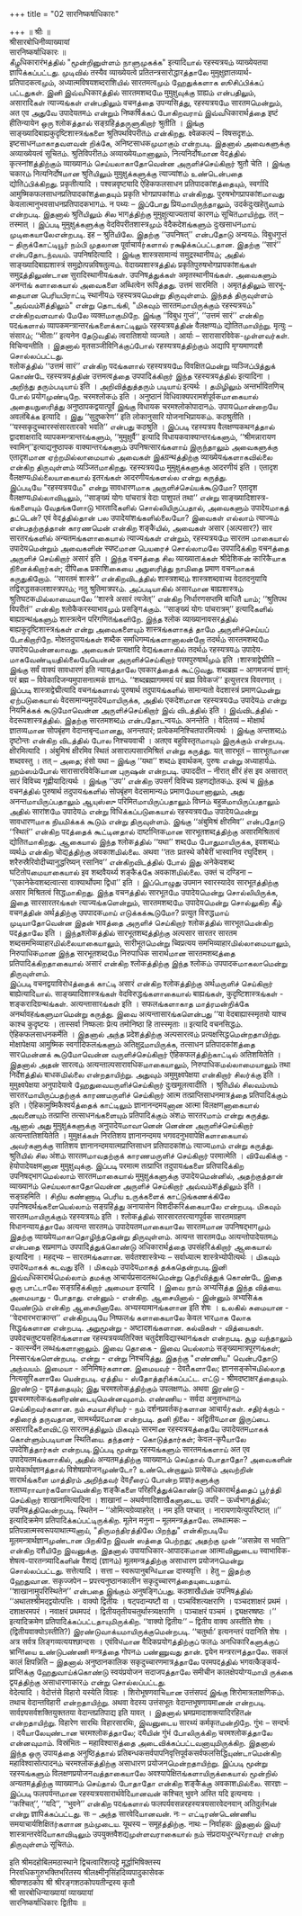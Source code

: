 +++
title = "02 सारनिष्कर्षाधिकारः"

+++
॥ श्रीः ॥  
श्रीसारबोधिनीव्याख्यायां  
सारनिष्कर्षाधिकारः ॥  
கீழधिकारारंभத்தில் "மூன்றினுள்ளம் நாளுமுகக்க" इत्यादिயால் रहस्यत्रयம் व्याख्येयतया ज्ञापिக்கப்பட்டது. முடிவில் तस्यैव व्याख्येयत्वे प्रतितन्त्रसारोद्धारத்தாலே मुमुक्षुज्ञातव्यार्थ-प्रतिपादकत्वமும், अध्यात्मविषयशब्दराशिயில் सारतमत्वமும் ஹேதுக்களாக ஸூசிப்பிக்கப் பட்டதுகள். இனி இவ்வधिकारத்தில் सारतमशब्दமே मुमुक्षुவுக்கு ग्राह्यம் என்பதிலும், असारादिகள் त्याज्यங்கள் என்பதிலும் वचनத்தை उपन्यसिத்து, रहस्यत्रयமே सारतमமென்றும், अत एव அதுவே उपादेयतमம் என்றும் निष्कर्षिக்கப் போகிறவராய் இவ்வधिकारार्थத்தை इष्टं हीतिन्यायेन ஒரு श्लोकத்தால் सङ्ग्रहिத்தருளுகிறார் श्रुतीति । இங்கு साङ्ख्यादिबाह्यकुदृष्टिशास्त्रங்களை श्रुतिपथविपरीतம் என்கிறது. क्ष्वेळकल्पं – विषसदृशம். इष्टसाधनமாகாதவளவன் றிக்கே, अनिष्टसाधकமுமாகும் என்றபடி. இதனால் அவைகளுக்கு अव्याख्येयत्वं सूचितம். श्रुतिविपरीतம் अव्याख्येयமானாலும், नित्यनिर्दोषமான वेदத்தில் कृत्स्नांशத்திற்கும் व्याख्यानம் செய்யலாகாதோவென்ன அருளிச்செய்கிறார் श्रुतौ चेति । இங்கு चकारம் नित्यनिर्दोषமான श्रुतिயிலும் मुमुक्षुக்களுக்கு त्याज्यांशம் உண்டென்பதை द्योतिப்பிக்கிறது. प्रकृतीत्यादि । पश्वन्नवृष्ट्यादि ऐहिकफलसाधन प्रतिपादकांशத்தையும், स्वर्गादि आमुष्मिकफलसाधनप्रतिपादकांशத்தையும் प्रकृति भोगप्रापकांशம் என்கிறது. पुरुषभोगप्रापकांशமாவது केवलात्मानुभवसाधनप्रतिपादकभागம். न पथ्यः – இப்போது प्रियமாயிருந்தாலும், उदर्कदुःखहेतुவாம் என்றபடி. இதனால் श्रुतिயிலும் சில भागத்திற்கு मुमुक्षुत्याज्यतायां कारणம் सूचितமாயிற்று. तत् – तस्मात् । இப்படி मुमुक्षुக்களுக்கு वेदविपरीतशास्त्रமும் वेदैकदेशங்களும் दुःखसाधनமாய் முடிகையாலேஎன்றபடி. इह – श्रुतिயிலே. இதற்கு ‘‘उपनिषत्’’ என்பதோடு अन्वयம். विबुधगुप्तं – திருக்கோட்டியூர் நம்பி முதலான पूर्वाचार्यர்களால் ரக்ஷிக்கப்பட்டதான. இதற்கு ‘‘सारं’’ என்பதோடந்வயம். उपनिषदित्यादि । இங்கு शास्त्रसामान्यं समुद्रस्थानीयம்; அதில் साङ्ख्यादिबाह्यशास्त्रं समुद्रोत्पन्नविषतुल्यம். वेदाख्यशास्त्रத்தில் प्रकृतिपुरुषभोगप्रापकांशங்கள் समुद्रத்திலுண்டான सुरादिस्थानीयங்கள். उपनिषத்துக்கள் अमृतस्थानीयங்கள். அவைகளும் अनन्तங் களாகையால் அவைகளை अब्धित्वेन रूपिத்தது. उत्तमं सारमिति । अमृतத்திலும் सारभू-தையான பெரியபிராட்டி स्थानीयம் रहस्यत्रयமென்று திருவுள்ளம். இந்தத் திருவுள்ளம் "அவ்வம்शத்திலும்" என்று தொடங்கி, "மிகவும் सारतमமாயிருக்கும் रहस्यत्रयம்" என்கிறவளவால் மேலே व्यक्तமாகுமிறே. இங்கு ‘‘विबुध गुप्तं’’, ‘‘उत्तमं सारं’’ என்கிற पदங்களால் व्यापकमन्त्रान्तरங்களைக்காட்டிலும் रहस्यत्रयத்தின் वैलक्षण्यம் द्योतितமாயிற்று. मृत्युः – संसारம்; ‘‘भीताः’’ इत्यनेन தேடுவதில் त्वरातिशयो व्यज्यते । आर्याः – सारासारविवेक-முள்ளவர்கள். विचिन्वन्तीति । இதனால் मृतसञ्जीविनिக்குப்போல் रहस्यत्रयத்திற்கும் अद्यापि मृग्यमाणदशै சொல்லப்பட்டது.   
श्लोकத்தில் ‘‘उत्तमं सारं’’ என்கிற पदங்களால் रहस्यत्रयமே विवक्षितமென்று व्यञ्जिப்பித்துக் கொண்டே रहस्यत्रयத்தின் उत्तमत्वத்தை उपपादिக்கிறார் இந்த रहस्यत्रयத்தில் इत्यादिना । அறிந்து தரும்படியாய் इति । அறிவித்துத்தரும் படியாய் इत्यर्थः । தமிழிலும் अन्तर्भावितणिच् போல் प्रयोगமுண்டிறே. चरमश्लोकம் इति । अनुष्ठानं विधिवाक्यपरामर्शपूर्वकமாகையால் அதையநுஸரித்து अनुष्ठापकद्वयात्पूर्वं இங்கு विधायक चरमश्लोकोपादानம். उपायமொன்றையே अवलंबिக்க इत्यादि । இது ‘‘सुदुष्करेण’’ इति लोकानुसारि योजनाभिप्रायकம். कठश्रुतीति । ‘‘यस्सकृदुच्चारस्संसारतारको भवति’’ என்பது कठश्रुति । இப்படி रहस्यत्रय वैलक्षण्यकथनத்தால் द्वादशाक्षरादि व्यापकमन्त्रान्तरங்களும், ‘‘मुमुक्षुर्वै’’ इत्यादि विधायकवाक्यान्तरங்களும், ‘‘श्रीमन्नारायण स्वामिन्’’इत्याद्यनुष्ठापक वाक्यान्तरங்களும் उपनिषत्सारங்களாய் இருந்தாலும் அவைகளுக்கு एतादृशமான ஏற்றமில்லாமையால் அவைகள் இக்ग्रन्थத்திற்கு व्याख्येयங்களாகவில்லை என்கிற திருவுள்ளம் व्यञ्जितமாகிறது. रहस्यत्रयமே मुमुक्षुக்களுக்கு आदरणीयं इति । एतादृश वैलक्षण्यமில்லையாகையால் इतरங்கள் आदरणीयங்களல்ல என்று கருத்து.  
இப்படியே "रहस्यत्रयமே" என்று सावधारणமாக அருளிச்செய்யக்கூடுமோ? एतादृश वैलक्षण्यமில்லாவிடிலும், ‘‘साङ्ख्यं योगः पांचरात्रं वेदाः पाशुपतं तथा’’ என்று साङ्ख्यादिशास्त्र-ங்களையும் வேதங்களோடு भारतादिகளில் சொல்லியிருப்பதால், அவைகளும் उपादेयமாகத் தட்டென்? एवं वेदத்தில்தான் பல उपादेयांशங்களில்லையோ? இவைகள் எல்லாம் त्याज्यம் என்பதற்குத்தான் காரணமென் என்கிற शङ्कैயில், அவைகள் असार (अल्पसार?) सार सारतरங்களில் अन्यतमங்களாகையால் त्याज्यங்கள் என்றும், रहस्यत्रयமே सारतम மாகையால் उपादेयமென்றும் அவைகளின் स्पष्टமான பெயரைச் சொல்லாமலே उपपादिக்கிற वचनத்தை அருளிச் செய்கிறார் असारं इति । இந்த वचनத்தை சில व्याख्याताக்கள் श्रीदेशिकன் कारिकैயாக நினைக்கிறார்கள்; दीपिகை प्रकाशिகையை அநுஸரித்து நாமிதை प्रमाण वचनமாகக் கருதுகிறோம். ‘‘सारतमं शास्त्रे’’ என்கிறவிடத்தில் शास्त्रशब्दம் शास्त्रशब्दवाच्य वेदतदनुयायि तद्विरुद्धसकलशास्त्रपरம்; नतु श्रुतिमात्रपरம். அப்படியாகில் असारமான बाह्यशास्त्रம் श्रुतिघटकமில்லாமையாலே ‘‘शास्त्रे असारं त्यजेत्’’ என்கிற निर्धारणसप्तमि बाधितै யாம்; ‘‘श्रुतिपथ विपरीतं’’ என்கிற श्लोकैकरस्याभावமும் प्रसङ्गिக்கும். ‘‘साङ्ख्यं योगः पांचरात्रम्’’ इत्यादिகளில் बाह्यग्रन्थங்களும் शास्त्रत्वेन परिगणितங்களிறே. இந்த श्लोक व्याख्यानावसरத்தில் बाह्यकुदृष्टिशास्त्रங்கள் என்று அவைகளையும் शास्त्रங்களாகத் தாமே அருளிச்செய்யப் போகிறாரிறே. मोक्षतदुपायங்கள் शब्दैक समधिगम्यங்களானாலன்றோ तदर्थம் सारतमशब्दமே उपादेयமென்னலாவது. அவைகள் प्रत्यक्षादि वेद्यங்களாகில் तदर्थம் रहस्यत्रयம் उपादेय-மாகவேண்டியதில்லையேயென்ன அருளிச்செய்கிறார் परमपुरुषार्थமும் इति ।शास्त्राद्वेद्मीति – இங்கு सर्वं वाक्यं सावधारणं इति न्यायத்தாலே एवकारத்தைக் கூட்டுவது. शब्दब्रह्म – आगमजन्यं ज्ञानं; परं ब्रह्म – विवेकादिजन्यमुपासनात्मकं ज्ञानம். ‘‘शब्दब्रह्मागममयं परं ब्रह्म विवेकजं’’ इत्युत्तरत्र विवरणात् । இப்படி शास्त्राद्वेद्मीत्यादि वचनங்களால் पुरुषार्थ तदुपायங்களில் सामान्यतो वेदशास्त्रं प्रमाणமென்று ஏற்படுகையால் वेदसामान्यमुपादेयமாயிருக்க, அதில் एकदेशமான रहस्यत्रयமே उपादेयம் என்று नियमिக்கக் கூடுமோவென்ன அருளிச்செய்கிறார் இவ் விடத்தில் इति । இவ்விடத்தில் - वेदरूपशास्त्रத்தில். இதற்கு सारतमशब्दம் என்பதோடन्वयம். अनन्तेति । वेदितव्यं – मोक्षार्थ ज्ञातव्यமான सोपबृंहण वेदान्तबृन्दமானது, अनन्तपारं; प्रत्येकमनिश्चितपारमित्यर्थः । இங்கு अन्तशब्दம் दृष्टोन्तः என்கிற விடத்தில் போல निश्चयवाची । अतएव बहुविस्तृतமாயும் இருக்கும் என்றபடி. क्षीरमित्यादि । अंबुमिश्रं क्षीरमिव स्थितं असाराल्पसारमिश्रितं என்று கருத்து. यत् सारभूतं – सारभूतமான शब्दवस्तु । तत् – அதை; हंसो यथा – இங்கு ‘‘यथा’’ शब्दம் इवार्थकम्. पुरुषः என்று अध्याहार्यம். ஹம்ஸம்போல் सारासारविवेकिயான புருஷன் என்றபடி. उपाददीत – नीरात् क्षीरं हंस इव असारात् सारं विविच्य गृह्णीयादित्यर्थः । இங்கு ‘‘उप’’ என்கிற उपसर्गं विविच्य ग्रहणद्योतकம். इत्थं च இந்த वचनத்தில் पुरुषार्थ तदुपायங்களில் सोपबृंहण वेदसामान्यம் प्रमाणமேயானாலும், அது अनन्तமாயிருப்பதாலும் ஆயுஸ்ஸு परिमितமாயிருப்பதாலும் विघ्नம் बहुळமாயிருப்பதாலும் அதில் सारांशமே उपादेयம் என்று विधिக்கப்படுகையால் रहस्यत्रयமே उपादेयமென்று सावधारणமாக நியமிக்கக் கூடும் என்று திருவுள்ளம். இங்கு ‘‘अंबुमिश्रं क्षीरमिव’’ என்பதோடு ‘‘स्थितं’’ என்கிற पदத்தைக் கூட்டினதால் दार्ष्टान्तिकமான सारभूतशब्दத்திற்கு असारमिश्रितत्वं द्योतितமாகிறது. ஆகையால் இந்த श्लोकத்தில் ‘‘यथा’’ शब्दமே போதுமாயிருக்க, इवशब्दம் व्यर्थம் என்கிற चोद्यத்திற்கு अवकाशமில்லை. अथवा ‘‘ततः प्रतस्थे कौबेरीं भास्वानिव रघुर्दिशम् । शरैरुस्रैरिवोदीच्यानुद्धरिष्यन् रसानिव’’ என்கிறவிடத்தில் போல் இது अनेकेवशब्द घटितोपமையாகையால் इव शब्दवैयर्थ्य शङ्कैக்கே अवकाशமில்லை. उक्तं च दण्डिना – ‘‘एकानेकेवशब्दत्वात्सा वाक्यार्थोपमा द्विधा’’ इति । இப்பொழுது उपमान स्वारस्यादेव सारभूतத்திற்கு असार मिश्रितत्वं सिद्धமாகிறது. இந்த वचनத்தில் सारभूतமே उपादेयமென்று சொல்லியிருக்க, இதை सारसारतरங்கள் त्याज्यங்களென்றும், सारतमशब्दமே उपादेयமென்று சொல்லுகிற கீழ் वचनத்தின் अर्थத்திற்கு उपपादकமாய் எடுக்கக்கூடுமோ? प्रत्युत विरुद्धமாய் முடியாதோவென்ன இதன் भावத்தை அருளிச் செய்கிறார் श्लोकத்தில் सारभूतமென்கிற पदத்தாலே इति । இந்தश्लोकத்தில் सारभूतशब्दத்திற்கு अल्पसार सारतर सारतम शब्दसमभिव्याहारமில்லையாகையாலும், सारीभूतமென்று च्विप्रत्यय समभिव्याहारமில்லாமையாலும், निरुपाधिकமான இந்த सारभूतशब्दமே निरुपाधिक सारार्थமான सारतमशब्दத்தை प्रतिपादिக்கிறதாகையால் असारं என்கிற श्लोकத்திற்கு இந்த श्लोकம் उपपादकமாகலாமென்று திருவுள்ளம்.   
இப்படி वचनद्वयाविरोधத்தைக் காட்டி असारं என்கிற श्लोकத்திற்கு अर्थமருளிச் செய்கிறார் बाह्येत्यादिயால். साङ्ख्यादिशास्त्रங்கள் वेदविरुद्धங்களாகையால் बाह्यங்கள், कुदृष्टिशास्त्रங்கள் - शङ्करादिग्रन्थங்கள். अत्यन्तासारங்கள் इति । सफलங்களாகாத மாத்ரமன்றிக்கே अनर्थावहங்களுமாமென்று கருத்து. இவை अत्यन्तासारங்களென்பது ‘‘या वेदबाह्यास्स्मृतयो याश्च काश्च कुदृष्टयः । तास्सर्वा निष्फलाः प्रेत्य तमोनिष्ठा हि तास्स्मृताः ॥ इत्यादि वचनसिद्धம். ऐहिकफलसाधनकर्मेति । இதனால் அந்த प्रदेशத்திற்கு अल्पसारत्वம் प्रत्यक्षसिद्धமென்றதாயிற்று. मोक्षापेक्षया आमुष्मिक स्वर्गादिफलங்களும் अतिक्षुद्रமாயிருக்க, तत्साधन प्रतिपादकांशத்தை सारமென்னக் கூடுமோவென்ன வருளிச்செய்கிறார் ऐहिकफलத்திற்காட்டில் अतिशयितेति । இதனால் அதன் सारत्वம் अत्यन्ताल्पसारावधिकமாகையாலும், निरुपाधिकமல்லாமையாலும் तथा निर्देशத்தில் बाधकமில்லை என்றதாயிற்று. அதுவும் अमुमुक्ष्वपेक्षया என்கிறார் சிலர்க்கு इति । मुमुक्ष्वपेक्षया अनुपादेयत्वे ஹேதுவையருளிச்செய்கிறார் दुःखमूलत्वादीति । श्रुतिயில் சிலவம்ஶம் सारतरமாயிருப்பதற்குக் காரணமருளிச் செய்கிறார் आत्म तत्प्राप्तिसाधनमात्रத்தை प्रतिपादिக்கும் इति । ऐहिकामुष्मिकैश्वर्यத்தைக் காட்டிலும் ज्ञानानन्दमयனான आत्मा विलक्षणனாகையால் அவனையும் तत्प्राप्ति तत्साधनங்களையும் प्रतिपादिக்கும் अंशம் सारतरமாம் என்று கருத்து. ஆனால் அது मुमुक्षुக்களுக்கு अनुपादेयமாவானென் னென்ன அருளிச்செய்கிறார் अत्यन्तातिशयितेति । मुमुक्षக்கள் निरतिशय ज्ञानानन्दमय भगवदनुभवापेक्षिகளாகையால் அவர்களுக்கு सातिशय ज्ञानानन्दमयात्मप्राप्तिसाधन प्रतिपादकांशம் त्याज्यமாம் என்று கருத்து. श्रुतिயில் சில अंशம் सारतमமாவதற்குக் காரணமருளிச் செய்கிறார் परमात्मेति । விவேகிக்கு - हेयोपादेयक्षमனான मुमुक्षुவுக்கு. இப்படி परमात्म तत्प्राप्ति तदुपायங்களை प्रतिपादिக்கிற उपनिषद्भागமெல்லாம் सारतमமாகையால் मुमुक्षुக்களுக்கு उपादेयமென்னில், அதற்குத்தான் व्याख्यानம் செய்யலாகாதோவென்ன அருளிச் செய்கிறார் அவ்வம்शத்திலும் इति । सङ्ग्रहमिति । சிறிய கண்ணாடி பெரிய உருக்களைக் காட்டுங்கணக்கிலே उपनिषदर्थங்களையெல்லாம் सङ्ग्रहिத்து अनायासेन विशदीकरिக்கையாலே என்றபடி. மிகவும் सारतमமாயிருக்கும் रहस्यत्रयம் इति । श्लोकத்தில் सारसारतरत्यागपूर्वक सारतमग्रहण विधानन्यायத்தாலே अत्यन्त सारतमம் उपादेयतमமாகையாலே सारतमமான उपनिषद्भागமும் இதற்கு व्याख्येयமாகாதொழிந்ததென்று திருவுள்ளம். अत्यन्त सारतमமே अत्यन्तोपादेयतमம் என்பதை सप्रमाणம் उपपादिத்துக்கொண்டு अधिकारार्थத்தை उपसंहरिக்கிறார் ஆகையால் इत्यादिना । महद्भ्यः – सारतमங்களான. सर्वतश्शास्त्रेभ्यः – सर्वाध्यात्म शास्त्रेभ्योपीत्यर्थः । மிகவும் उपादेयமாகக் கடவது इति । மிகவும் उपादेयமாகத் தக்கதென்றபடி.இனி இவ்வधिकारार्थமெல்லாம் தமக்கு आचार्यप्रसादलब्धமென்று தெரிவித்துக் கொண்டே இதை ஒரு பாட்டாலே सङ्ग्रहिக்கிறார் அமையா इत्यादि । இவை நாம் अभ्यसिத்த இந்த வித்யை. அமையாது - போதாது. என்னும் - என்கிற. ஆசையினால் - இன்னும் अभ्यसिக்க வேண்டும் என்கிற ஆசையினாலே. अभ्यस्यामानங்களான इति शेषः । உலகில் சுமையான - ‘‘वेदभारभराक्रान्त’’ என்கிறபடியே निष्फलங் களாகையாலே केवल भारமாக லோக सिद्धங்களான என்றபடி. அறுமூன்று - अष्टादशங்களான. கல்விகள் - வித்யைகள். उपवेदचतुष्टयसहितங்களான रहस्यत्रयव्यतिरिक्त चतुर्दशविद्यास्थानங்கள் என்றபடி. சூழ வந்தாலும் - कार्त्स्न्येन लब्धங்களானாலும். இவை தொகை - இவை யெல்லாம் सङ्ख्यामात्रपूरणங்கள்; निस्सारங்களென்றபடி. என்று - என்று निश्चयिத்து. இதற்கு "எண்ணிய" வென்பதோடு அந்வயம். இமையா - अनिमिषர்களான. இமையவர் - देवतैகளாலே; ज्ञानसङ्कोचமில்லாத नित्यसूरिகளாலே யென்றபடி. ஏத்திய - ஸ்தோத்தரிக்கப்பட்ட. எட்டு - श्रीमदष्टाक्षरத்தையும். இரண்டு - द्वयத்தையும்; இது चरमश्लोकத்திற்கும் उपलक्षणம். अथवा இரண்டு - द्वयचरमश्लोकங்களிரண்டையுமென்னவுமாம். எண்ணிய - सर्वदा अनुसन्धानம் செய்கிறவர்களான. நம் சமயாசிரியர் - நம் दर्शनप्रवर्तकர்களான आचार्यர்கள். சதிர்க்கும் - சதிரைத் தருவதான, सामर्थ्यप्रदமான என்றபடி. தனி நிலை - अद्वितीयமான இருப்பை. असारादिகளைவிட்டு सारतमத்திலும் மிகவும் सारमाன रहस्यत्रयத்தையே उपादेयतमமாகக் கொள்ளும்படியான स्थितिயை. தந்தனர் - கொடுத்தார்கள்; केवल-कृपैயாலே उपदेशिத்தார்கள் என்றபடி.இப்படி மூன்று रहस्यங்களும் सारतमங்களாய் अत एव उपादेयतमங்களாகில், அதில் अन्यतमத்திற்கு व्याख्यानம் செய்தால் போதாதோ? அவைகளின் प्रत्येकार्थज्ञानத்தால் विशेषप्रयोजनமுண்டோ? உண்டென்றாலும் प्रत्येकம் அவற்றின் सारार्थங்களை மாத்திரம் அறிந்தவர் देवரீரைப் போன்ற प्राज्ञர்களுக்கு श्लाघ्यராவார்களோவென்கிற शङ्कैகளை परिहरिத்துக்கொண்டு अधिकारार्थத்தைப் பூர்த்தி செய்கிறார் शाखानामित्यादिना । शाखानां – अथर्वणादिशाखैகளுடைய. उपरि – ऊर्ध्वभागத்தில்; उपनिषத்திலென்றபடி. स्थितेन – ‘‘ओमित्यग्रेव्याहरेत् । नम इति पश्चात् । नारायणायेत्युपरिष्टात् ॥’’ इत्यादिक्रमेण प्रतिपादिக்கப்பட்டிருக்கிற. मूलेन मनुना – मूलमन्त्रத்தாலே. लब्धात्मकः – प्रतिपन्नात्मस्वरूपयाथात्म्यனாய், "திருமந்திரத்திலே பிறந்து" என்கிறபடியே मूलमन्त्रार्थज्ञानமுண்டான பிறகிறே இவன் ஸத்தை பெற்றது; அதற்கு முன் ‘‘असन्नेव स भवति’’ என்கிற दशैயிறே இவனுக்கு. இதனால் उपायाधिकार-आपादकமான आत्माவினுடைய स्वाभाविक-शेषत्व-पारतन्त्र्यादिகளின் वैशद्यं (ज्ञानம்) मूलमन्त्रத்திற்கு असाधारण प्रयोजनமென்று சொல்லப்பட்டது. सत्तेत्यादि । सत्ता – स्वरूपानुबन्धिயான दास्यवृत्ति । हेतु – இதற்கு ஹேதுவான. सकृज्जपेन – प्रपत्त्यनुष्ठानकालीन सकृदुच्चारणத்தையுடையதாய். ‘‘शाखानामुपरिस्थितेन’’ என்பதை இங்கும் अनुषङ्गिப்பது. कठशाखैயின் उपनिषத்தில் ‘‘अथातश्श्रीमद्द्वयोत्पत्तिः । वाक्यो द्वितीयः । षट्पदान्यष्टौ वा । पञ्चविंशत्यक्षराणि । पञ्चदशाक्षरं प्रथमं । दशाक्षरमपरं । नवाक्षरं प्रथमपदं । द्वितीयतृतीयचतुर्थास्त्र्यक्षराणि । पञ्चाक्षरं पञ्चमं । द्व्यक्षरष्षष्ठः ।’’ इत्यादिक्रमेण प्रतिपादिக்கப்பட்டதாயுமிருக்கிற. ‘‘वाक्यो द्वितीयः’’ – द्वितीय वाक्य अस्तीति शेषः । (द्वितीयवाक्योऽस्तीति?) இரண்டுவாக்யமாயிருக்குமென்றபடி. ‘‘चतुर्थाः’ इत्यनन्तरं पदानिति शेषः । अत्र सर्वत्र लिङ्गव्यत्ययश्छान्दसः । एवंविधமான वैदिकप्रयोगத்திற்குப் फलம் अनधिकारिகளுக்குப் भ्रान्तिயை உண்டுபண்ணி मन्त्रத்தை गोपनம் பண்ணுவது தான். द्वयेन मन्त्ररत्नத்தாலே. सकलं कालं क्षिपन्निति – இதனால் अनुष्ठानकालिक सकृदुच्चारणमात्रத்தாலே परमपदத்தில் भगवत्कैङ्कर्य-प्राप्तिக்கு ஹேதுவாய்க்கொண்டு स्वयंप्रयोजन सदाजपத்தாலே समीचीन कालक्षेपयोग्यமாயி ருக்கை द्वयத்திற்கு असाधारणाकारம் என்று சொல்லப்பட்டது.   
वेदेत्यादि । वेदोत्तंसे विहारो यस्येति विग्रहः । शिरोभूषणवाचिயான उत्तंसपदं இங்கு शिरोमात्रलाक्षणिकம். तथाच वेदान्तविहारी என்றதாயிற்று. अथवा वेदस्य उत्तंसभूतः वेदान्तभूषणायमाனன் என்றபடி. सार्वज्ञ्यसर्वशक्तियुक्ततया वेदान्तप्रतिपाद्य इति यावत् । இதனால் भ्रमप्रमादाशक्त्यादिरहितன் என்றதாயிற்று. विहारेण सारथिः विहारसारथिः, இவனுடைய सारथ्यं कर्मकृतமன்றிறே. गुंभः – सन्दर्भः । दयैயாலேயுண்டான चरमश्लोकத்தாலே; दयैயின் गुंभं போலிருக்கிற चरमश्लोकத்தாலே என்னவுமாம். विस्रंभितः – महाविश्वासத்தை அடைவிக்கப்பட்டவனாயுமிருக்கிற. இதனால் இந்த ஒரு उपायத்தை अनुष्ठिத்தால் प्रतिबन्धकसर्वपापनिवृत्तिपूर्वकसर्वफलसिद्धिயுண்டாமென்கிற महाविश्वासोत्पादनம் चरमश्लोकத்திற்கு असाधारण प्रयोजनமென்றதாயிற்று. இப்படி மூன்று रहस्यங்களும் विलक्षणप्रयोजनவத்தாகையாலே अवश्यापेक्षितங்களாயிருக்கையால் மூன்றில் अन्यतमத்திற்கு व्याख्यानம் செய்தால் போதாதோ என்கிற शङ्कैக்கு अवकाशமில்லை. सारज्ञः – இப்படி फलपर्यन्तமான रहस्यत्रयसारार्थवेदिயானவன் कश्चित् भुवने अस्ति यदि इत्यन्वयः । ‘‘कश्चित्’’, ‘‘यदि’’, ‘‘भुवने’’ என்கிற पदங்களால் फलपर्यवसन्नरहस्यत्रयसारवेदनवान् अतिदुर्लभன் என்று ज्ञापिக்கப்பட்டது. सः – அந்த सारवेदिயானவன். नः – எட்டிரண்டெண்ணிய समयाचार्यशिक्षितர்களான நம்முடைய. यूथस्य – समूहத்திற்கு. नाथः – निर्वाहकः இதனால் இவர் शास्त्रान्तरवेदिயாகாவிடிலும் उपयुक्तवैशद्यமுள்ளவராகையால் நம் संप्रदायधुरन्धरராவர் என்ற திருவுள்ளம் सूचितம்.  
  
  
इति श्रीमदहोबिलमठास्थाने द्विचत्वारिंशत्पट्टे मूर्द्धाभिषिक्तस्य  
निरवधिकगुरुभक्तिभरितस्य श्रीलक्ष्मीनृसिंहदिव्यपादुकासेवक  
श्रीवण्शठकोप श्री श्रीरङ्गशठकोपयतीन्द्रस्य कृतौ  
श्री सारबोधिन्याख्यायां व्याख्यायां  
सारनिष्कर्षाधिकारः द्वितीयः ॥